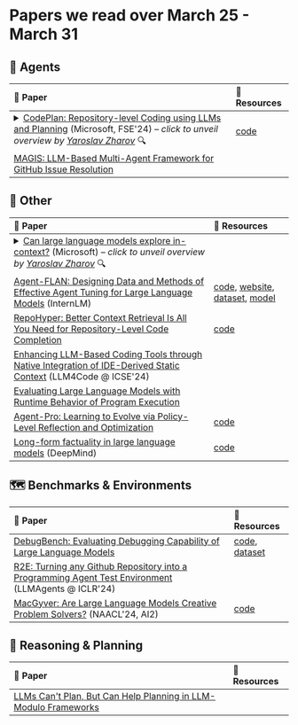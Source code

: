 # Papers we read over March 25 - March 31
## :robot: Agents
| :scroll: Paper                                                                                                                                                                                                                                                                                                                                                                                                                                                                                                                                                                                                                                                                                                                                                                                                                                                                                                                                                                                                                                                                                                                                                                                                                                                                                                                                                                                                                                                                                                                                                                                                                                                                                                                                                                                                                                                                                                                                                                                                                                                                                                                                                                                                                                                                                                                                                                                                                                                                                                                                                                                                                                                                                                                                                                                                                                                                                                                               | :link: Resources                         |
|:---------------------------------------------------------------------------------------------------------------------------------------------------------------------------------------------------------------------------------------------------------------------------------------------------------------------------------------------------------------------------------------------------------------------------------------------------------------------------------------------------------------------------------------------------------------------------------------------------------------------------------------------------------------------------------------------------------------------------------------------------------------------------------------------------------------------------------------------------------------------------------------------------------------------------------------------------------------------------------------------------------------------------------------------------------------------------------------------------------------------------------------------------------------------------------------------------------------------------------------------------------------------------------------------------------------------------------------------------------------------------------------------------------------------------------------------------------------------------------------------------------------------------------------------------------------------------------------------------------------------------------------------------------------------------------------------------------------------------------------------------------------------------------------------------------------------------------------------------------------------------------------------------------------------------------------------------------------------------------------------------------------------------------------------------------------------------------------------------------------------------------------------------------------------------------------------------------------------------------------------------------------------------------------------------------------------------------------------------------------------------------------------------------------------------------------------------------------------------------------------------------------------------------------------------------------------------------------------------------------------------------------------------------------------------------------------------------------------------------------------------------------------------------------------------------------------------------------------------------------------------------------------------------------------------------------------|:-----------------------------------------|
| <details><summary><a href='https://arxiv.org/abs/2309.12499'>CodePlan: Repository-level Coding using LLMs and Planning</a> (Microsoft, FSE'24) – <i>click to unveil overview by <a href="https://github.com/MartSlaaf">Yaroslav Zharov</a></i> :mag:</summary><p>A relatively old paper on repository-level code editing.<br>The authors embarked on a journey to employ LLM-based agents for this task.</p><br><p>They employ static analysis as the planner augmentation for the agent, which seems reasonable for code.<br>Given an initial instruction (e.g., someone changed the definition of one function) the method:</p><br><ol><br><li>performs an analysis to find code chunks that are affected by this change (e.g., external calls, inheritance, etc.). If there are no chunks that are affected, the method goes directly to the testing step (5).</li><br><li>each of those chunks of code is added to the planning graph, it is connected to each node of the graph it depends on. Each new node is marked as pending.</li><br><li>each node of the computational graph, that has no pending nodes it depends on is offered to an agent to be changed. The prompt contains the following information:<br>    a. the chunk of code to change<br>    b. the spatial context (other methods in the same class, other functions in the same file, etc)<br>    c. the temporal context (what's the diff from the method start to the current state)<br>    d. the causal context (what's caused this node to be added, 4. what changes were introduced to the nodes it depends on)<br>  the method goes to the first step, to add new nodes, now when the new set of changes was introduced.</li><br><li>(we come here only when there are no unaltered affected chunks of code). The resulting repository is passed to some testing engine, and authors employ compilation/type-checking as quality assurance.</li><br><li>If there are some errors during the testing, they are introduced as initial instructions for the new iteration of the method, and everything goes to the first stage again.</li><br></ol><br><p>The authors assess their method from two points of view:</p><br><ol><br><li>How well does it find the proper code chunks to edit. For this they measure matching blocks (edited both by the real programmer, and by the method), missed blocks (edited by real programmer but not by the method), and the spurious blocks (edited by the method, but not by the programmer), effectively finding accuracy and recall for their method in terms of code chunks.</li><br><li>How well does the code editing work. For this they measure editor distance between the predicted and the target code, and diffBLEU, which is, effectively, BLEU measured between the diff produced by the method and the diff produced by the programmer. The authors argue, that it helps to not overwhelm BLEU with lots of code that wasn't changed.</li><br></ol></details> | [code](https://arxiv.org/abs/2309.12499) |
| [MAGIS: LLM-Based Multi-Agent Framework for GitHub Issue Resolution](https://arxiv.org/abs/2403.17927)                                                                                                                                                                                                                                                                                                                                                                                                                                                                                                                                                                                                                                                                                                                                                                                                                                                                                                                                                                                                                                                                                                                                                                                                                                                                                                                                                                                                                                                                                                                                                                                                                                                                                                                                                                                                                                                                                                                                                                                                                                                                                                                                                                                                                                                                                                                                                                                                                                                                                                                                                                                                                                                                                                                                                                                                                                       |                                          |
## :bookmark: Other
| :scroll: Paper                                                                                                                                                                                                                                                                                                                                                                                                                                                                                                                                                                                                                                                                                                                                                                                                                                                                                                                                                                                                                                                                                                                                                                                                                                                                                                                                                                                                                                                                                                                                                                                                                                                                                                                                                                                                                                                                                                                                                                                                                                                                                                                                                                                                                                                                                                                                                                                                                                                                                                                                                                                                                                                                                                                                                                                                                                                                                                                                                                                                                                                                                                                                                                                                                                                                                                                         | :link: Resources                                                                                                                                                                                                      |
|:---------------------------------------------------------------------------------------------------------------------------------------------------------------------------------------------------------------------------------------------------------------------------------------------------------------------------------------------------------------------------------------------------------------------------------------------------------------------------------------------------------------------------------------------------------------------------------------------------------------------------------------------------------------------------------------------------------------------------------------------------------------------------------------------------------------------------------------------------------------------------------------------------------------------------------------------------------------------------------------------------------------------------------------------------------------------------------------------------------------------------------------------------------------------------------------------------------------------------------------------------------------------------------------------------------------------------------------------------------------------------------------------------------------------------------------------------------------------------------------------------------------------------------------------------------------------------------------------------------------------------------------------------------------------------------------------------------------------------------------------------------------------------------------------------------------------------------------------------------------------------------------------------------------------------------------------------------------------------------------------------------------------------------------------------------------------------------------------------------------------------------------------------------------------------------------------------------------------------------------------------------------------------------------------------------------------------------------------------------------------------------------------------------------------------------------------------------------------------------------------------------------------------------------------------------------------------------------------------------------------------------------------------------------------------------------------------------------------------------------------------------------------------------------------------------------------------------------------------------------------------------------------------------------------------------------------------------------------------------------------------------------------------------------------------------------------------------------------------------------------------------------------------------------------------------------------------------------------------------------------------------------------------------------------------------------------------------------|:----------------------------------------------------------------------------------------------------------------------------------------------------------------------------------------------------------------------|
| <details><summary><a href='https://arxiv.org/abs/2403.15371'>Can large language models explore in-context?</a> (Microsoft) – <i>click to unveil overview by <a href="https://github.com/MartSlaaf">Yaroslav Zharov</a></i> :mag:</summary><p>The authors tried LLMs as the strategy engines to solve the Multi-Armed Bandits problem.<br>The problem is stated as follows (you can skip this if you know the multi-armed bandits): the agent has several options (arms) with their own associated probability of the reward. At each step, the agent activates one arm, which samples the reward (either 0 or 1) from the corresponding distribution. The aim of the agent is to maximize the received reward during the T steps. A good strategy, therefore, should balance exploration (you need to have some samples from each arm to define the one with the largest average) with exploitation (you need to activate the arm with the largest average reward as many times as possible).</p><br><p>The authors compared the LLMs to several well-known strategies (Thompson Sampling, greedy, Upper Confidence Bound) and concluded that LLMs (mostly) behave like a greedy strategy. To test how different prompting affects the models, the authors considered two different scenarios (presenting the task as click-a-button or which-ad-to-choose), task framing (either directly prompting the model to explore or not), types of history (raw or pre-calculated averages), output formats (single action, or probability distribution over actions), and planning strategies (direct answer, or chain-of-thought). And all of them, except GPT-4 + one specific combination, were greedy. Several exceptions were uniform (activating all arms randomly, without any exploitation).</p><br><p>The authors conclude that LLMs aren't good enough to replace the sampling strategies. External tools, e.g., summarizing history, were able to improve performance a bit.</p><br><p>My practical takeaway is:<br>We should not forget that the LLMs are:<br>* Language models indeed, and therefore, we should seek to extract from them the bias they learned on the great scale data they consumed instead of expecting them to behave as optimal algorithms on synthetic debiased problems. I guess if the arms were not made equal in appearance, the results may have changed drastically.<br>* Inductive in the sense that their next prediction can be pretty much defined by their previous predictions when they are added to the prompt.<br>* Faulty calculators (In my recent experience, GPT-4 tried to generate division by zero error by dividing 10 by 2).</p><br><p>My thoughts on the paper formatting:<br>* The authors first discuss several results and introduce the metrics they use in those discussions and plots. I was never a fan of the maxim that "the figure should appear strictly after the text that refers to it", but explaining the metrics one section later than using them is too much.<br>* The paper is overflown with small findings that aren't working on the larger story of the paper. I think this is a good example of how it can damage your paper to lay out too many details simultaneously. I, personally think that it could be better to move additional findings, not working on the storyline, to an appendix.</p></details> |                                                                                                                                                                                                                       |
| [Agent-FLAN: Designing Data and Methods of Effective Agent Tuning for Large Language Models](https://arxiv.org/abs/2403.12881v1) (InternLM)                                                                                                                                                                                                                                                                                                                                                                                                                                                                                                                                                                                                                                                                                                                                                                                                                                                                                                                                                                                                                                                                                                                                                                                                                                                                                                                                                                                                                                                                                                                                                                                                                                                                                                                                                                                                                                                                                                                                                                                                                                                                                                                                                                                                                                                                                                                                                                                                                                                                                                                                                                                                                                                                                                                                                                                                                                                                                                                                                                                                                                                                                                                                                                                            | [code](https://arxiv.org/abs/2403.12881v1), [website](https://internlm.github.io/Agent-FLAN/), [dataset](https://huggingface.co/datasets/internlm/Agent-FLAN), [model](https://huggingface.co/internlm/Agent-FLAN-7b) |
| [RepoHyper: Better Context Retrieval Is All You Need for Repository-Level Code Completion](https://arxiv.org/abs/2403.06095)                                                                                                                                                                                                                                                                                                                                                                                                                                                                                                                                                                                                                                                                                                                                                                                                                                                                                                                                                                                                                                                                                                                                                                                                                                                                                                                                                                                                                                                                                                                                                                                                                                                                                                                                                                                                                                                                                                                                                                                                                                                                                                                                                                                                                                                                                                                                                                                                                                                                                                                                                                                                                                                                                                                                                                                                                                                                                                                                                                                                                                                                                                                                                                                                           | [code](https://arxiv.org/abs/2403.06095)                                                                                                                                                                              |
| [Enhancing LLM-Based Coding Tools through Native Integration of IDE-Derived Static Context](https://arxiv.org/abs/2402.03630) (LLM4Code @ ICSE'24)                                                                                                                                                                                                                                                                                                                                                                                                                                                                                                                                                                                                                                                                                                                                                                                                                                                                                                                                                                                                                                                                                                                                                                                                                                                                                                                                                                                                                                                                                                                                                                                                                                                                                                                                                                                                                                                                                                                                                                                                                                                                                                                                                                                                                                                                                                                                                                                                                                                                                                                                                                                                                                                                                                                                                                                                                                                                                                                                                                                                                                                                                                                                                                                     |                                                                                                                                                                                                                       |
| [Evaluating Large Language Models with Runtime Behavior of Program Execution](https://arxiv.org/abs/2403.16437)                                                                                                                                                                                                                                                                                                                                                                                                                                                                                                                                                                                                                                                                                                                                                                                                                                                                                                                                                                                                                                                                                                                                                                                                                                                                                                                                                                                                                                                                                                                                                                                                                                                                                                                                                                                                                                                                                                                                                                                                                                                                                                                                                                                                                                                                                                                                                                                                                                                                                                                                                                                                                                                                                                                                                                                                                                                                                                                                                                                                                                                                                                                                                                                                                        |                                                                                                                                                                                                                       |
| [Agent-Pro: Learning to Evolve via Policy-Level Reflection and Optimization](https://arxiv.org/abs/2402.17574)                                                                                                                                                                                                                                                                                                                                                                                                                                                                                                                                                                                                                                                                                                                                                                                                                                                                                                                                                                                                                                                                                                                                                                                                                                                                                                                                                                                                                                                                                                                                                                                                                                                                                                                                                                                                                                                                                                                                                                                                                                                                                                                                                                                                                                                                                                                                                                                                                                                                                                                                                                                                                                                                                                                                                                                                                                                                                                                                                                                                                                                                                                                                                                                                                         | [code](https://arxiv.org/abs/2402.17574)                                                                                                                                                                              |
| [Long-form factuality in large language models](https://arxiv.org/abs/2403.18802) (DeepMind)                                                                                                                                                                                                                                                                                                                                                                                                                                                                                                                                                                                                                                                                                                                                                                                                                                                                                                                                                                                                                                                                                                                                                                                                                                                                                                                                                                                                                                                                                                                                                                                                                                                                                                                                                                                                                                                                                                                                                                                                                                                                                                                                                                                                                                                                                                                                                                                                                                                                                                                                                                                                                                                                                                                                                                                                                                                                                                                                                                                                                                                                                                                                                                                                                                           | [code](https://arxiv.org/abs/2403.18802)                                                                                                                                                                              |
## :world_map: Benchmarks & Environments
| :scroll: Paper                                                                                                                                 | :link: Resources                                                                                      |
|:-----------------------------------------------------------------------------------------------------------------------------------------------|:------------------------------------------------------------------------------------------------------|
| [DebugBench: Evaluating Debugging Capability of Large Language Models](https://arxiv.org/abs/2401.04621)                                       | [code](https://arxiv.org/abs/2401.04621), [dataset](https://huggingface.co/datasets/Rtian/DebugBench) |
| [R2E: Turning any Github Repository into a Programming Agent Test Environment](https://openreview.net/pdf?id=xsytkViOsd) (LLMAgents @ ICLR'24) |                                                                                                       |
| [MacGyver: Are Large Language Models Creative Problem Solvers?](https://arxiv.org/abs/2311.09682) (NAACL'24, AI2)                              | [code](https://arxiv.org/abs/2311.09682)                                                              |
## :thinking: Reasoning & Planning
| :scroll: Paper                                                                                      | :link: Resources   |
|:----------------------------------------------------------------------------------------------------|:-------------------|
| [LLMs Can't Plan, But Can Help Planning in LLM-Modulo Frameworks](https://arxiv.org/abs/2402.01817) |                    |